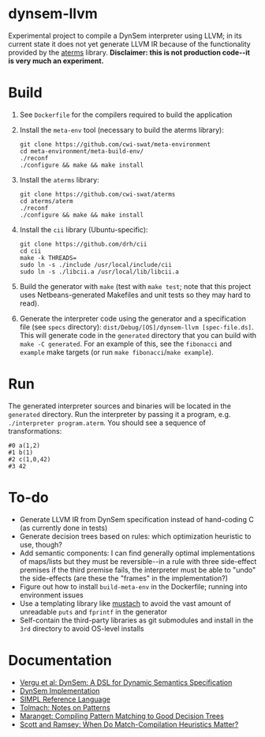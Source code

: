 # dynsem-llvm

Experimental project to compile a DynSem interpreter using LLVM; in its current
state it does not yet generate LLVM IR because of the functionality provided by
the [aterms](https://github.com/cwi-swat/aterms) library. __Disclaimer: this 
is not production code--it is very much an experiment.__

# Build

1. See `Dockerfile` for the compilers required to build the application
2. Install the `meta-env` tool (necessary to build the aterms library):

    ```
    git clone https://github.com/cwi-swat/meta-environment
    cd meta-environment/meta-build-env/
    ./reconf
    ./configure && make && make install
    ```
3. Install the `aterms` library:

    ```
    git clone https://github.com/cwi-swat/aterms
    cd aterms/aterm
    ./reconf
    ./configure && make && make install
    ```

4. Install the `cii` library (Ubuntu-specific):

    ```
    git clone https://github.com/drh/cii
    cd cii
    make -k THREADS=
    sudo ln -s ./include /usr/local/include/cii
    sudo ln -s ./libcii.a /usr/local/lib/libcii.a
    ```

5. Build the generator with `make` (test with `make test`; note that this 
project uses Netbeans-generated Makefiles and unit tests so they may hard to 
read).
6. Generate the interpreter code using the generator and a specification file 
(see `specs` directory): `dist/Debug/[OS]/dynsem-llvm [spec-file.ds]`. This will
generate code in the `generated` directory that you can build with 
`make -C generated`. For an example of this, see the `fibonacci` and `example`
make targets (or run `make fibonacci`/`make example`).

# Run

The generated interpreter sources and binaries will be located in the 
`generated` directory. Run the interpreter by passing it a program, e.g. 
`./interpreter program.aterm`. You should see a sequence of transformations:

```
#0 a(1,2)
#1 b(1)
#2 c(1,0,42)
#3 42
```

# To-do

- Generate LLVM IR from DynSem specification instead of hand-coding C (as currently done in tests)
- Generate decision trees based on rules: which optimization heuristic to use, though?
- Add semantic components: I can find generally optimal implementations of maps/lists but they must be reversible--in a rule with three side-effect premises if the third premise fails, the interpreter must be able to "undo" the side-effects (are these the "frames" in the implementation?) 
- Figure out how to install `build-meta-env` in the Dockerfile; running into environment issues
- Use a templating library like [mustach](https://gitlab.com/jobol/mustach) to avoid the vast amount of unreadable `puts` and `fprintf` in the generator
- Self-contain the third-party libraries as git submodules and install in the `3rd` directory to avoid OS-level installs

# Documentation

- [Vergu et al: DynSem: A DSL for Dynamic Semantics Specification](http://swerl.tudelft.nl/twiki/pub/Main/TechnicalReports/TUD-SERG-2015-003.pdf)
- [DynSem Implementation](https://github.com/metaborg/dynsem)
- [SIMPL Reference Language](https://github.com/MetaBorgCube/simpl)
- [Tolmach: Notes on Patterns](doc/tolmach-pattern-notes.pdf)
- [Maranget: Compiling Pattern Matching to Good Decision Trees](http://moscova.inria.fr/~maranget/papers/ml05e-maranget.pdf)
- [Scott and Ramsey: When Do Match-Compilation Heuristics Matter?](https://pdfs.semanticscholar.org/b8d1/e3b73db3e6549334cc7c20da060516c3188a.pdf)
